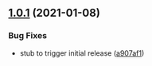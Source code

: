 ## [1.0.1](https://github.com/talismanco/mirror/compare/v1.0.0...v1.0.1) (2021-01-08)


### Bug Fixes

* stub to trigger initial release ([a907af1](https://github.com/talismanco/mirror/commit/a907af15170dfd5d390852d61710550121d0e505))
